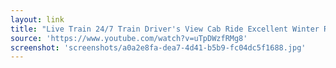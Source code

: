 ```yaml
---
layout: link
title: "Live Train 24/7 Train Driver's View Cab Ride Excellent Winter Railway Beautiful Front Window View - YouTube"
source: 'https://www.youtube.com/watch?v=uTpDWzfRMg8'
screenshot: 'screenshots/a0a2e8fa-dea7-4d41-b5b9-fc04dc5f1688.jpg'
---
```



